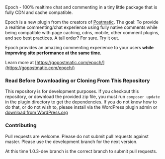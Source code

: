 Epoch - 100% realtime chat and commenting in a tiny little package that is fully CDN and cache compatible.

Epoch is a new plugin from the creators of [Postmatic](http://gopostmatic.com). The goal: To provide a realtime commenting/chat experience using fully native comments while being compatible with page caching, cdns, mobile, other comment plugins, and seo best practices. A tall order? For sure. Try it out.

Epoch provides an amazing commenting experience to your users **while improving site performance at the same time**.

Learn more at [https://gopostmatic.com/epoch/](https://gopostmatic.com/epoch/)

### Read Before Downloading or Cloning From This Repository
This repository is for development purposes. If you checkout this repository, or download the provided zip file, you must run `composer update` in the plugin directory to get the dependencies. If you do not know how to do that, or do not wish to, please install via the WordPress plugin admin or [download from WordPress.org](https://wordpress.org/plugins/epoch/)


### Contributing
Pull requests are welcome. Please do not submit pull requests against master. Please use the development branch for the next version.

At this time 1.0.3-dev branch is the correct branch to submit pull requests.
